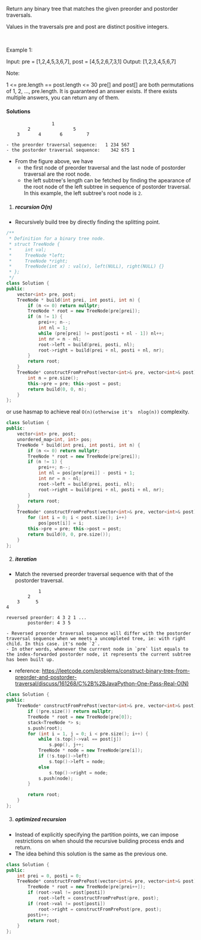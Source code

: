 Return any binary tree that matches the given preorder and postorder traversals.

Values in the traversals pre and post are distinct positive integers.

 

Example 1:

Input: pre = [1,2,4,5,3,6,7], post = [4,5,2,6,7,3,1]
Output: [1,2,3,4,5,6,7]
 

Note:

1 <= pre.length == post.length <= 30
pre[] and post[] are both permutations of 1, 2, ..., pre.length.
It is guaranteed an answer exists. If there exists multiple answers, you can return any of them.

#### Solutions

```
                 1
        2                5
    3       4       6         7

- the preorder traversal sequence:   1 234 567
- the postorder traversal sequence:    342 675 1
```

- From the figure above, we have
    - the first node of preorder traversal and the last node of postorder traversal are the root node.
    - the left subtree's length can be fetched by finding the apearance of the root node of the left subtree in sequence of postorder traversal. In this example, the left subtree's root node is `2`.

1. ##### recursion O(n)

- Recursively build tree by directly finding the splitting point.

```c++
/**
 * Definition for a binary tree node.
 * struct TreeNode {
 *     int val;
 *     TreeNode *left;
 *     TreeNode *right;
 *     TreeNode(int x) : val(x), left(NULL), right(NULL) {}
 * };
 */
class Solution {
public:
    vector<int> pre, post;
    TreeNode * build(int prei, int posti, int n) {
        if (n <= 0) return nullptr;
        TreeNode * root = new TreeNode(pre[prei]);
        if (n != 1) {
            prei++; n--;
            int nl = 1;
            while (pre[prei] != post[posti + nl - 1]) nl++;
            int nr = n - nl;
            root->left = build(prei, posti, nl);
            root->right = build(prei + nl, posti + nl, nr);
        }
        return root;
    }
    TreeNode* constructFromPrePost(vector<int>& pre, vector<int>& post) {
        int n = pre.size();
        this->pre = pre; this->post = post;
        return build(0, 0, n);
    }
};
```


or use hasmap to achieve real `O(n)(otherwise it's  nlog(n))` complexity.

```c++
class Solution {
public:
    vector<int> pre, post;
    unordered_map<int, int> pos;
    TreeNode * build(int prei, int posti, int n) {
        if (n <= 0) return nullptr;
        TreeNode * root = new TreeNode(pre[prei]);
        if (n != 1) {
            prei++; n--;
            int nl = pos[pre[prei]] - posti + 1;
            int nr = n - nl;
            root->left = build(prei, posti, nl);
            root->right = build(prei + nl, posti + nl, nr);
        }
        return root;
    }
    TreeNode* constructFromPrePost(vector<int>& pre, vector<int>& post) {
        for (int i = 0; i < post.size(); i++)
            pos[post[i]] = i;
        this->pre = pre; this->post = post;
        return build(0, 0, pre.size());
    }
};
```


2. ##### iteration

- Match the reversed preorder traversal sequence with that of the postorder traversal.

```
            1
        2
    3      5
4

reversed preorder: 4 3 2 1 ...
        postorder: 4 3 5

- Reversed preorder traversal sequence will differ with the postorder traversal sequence when we meets a uncompleted tree, ie: with right child. In this case. it's node `2`.
- In other words, whenever the currrent node in `pre` list equals to the index-forwarded postorder node, it represents the current subtree has been built up.

```
- reference: https://leetcode.com/problems/construct-binary-tree-from-preorder-and-postorder-traversal/discuss/161268/C%2B%2BJavaPython-One-Pass-Real-O(N)

```c++
class Solution {
public:
    TreeNode* constructFromPrePost(vector<int>& pre, vector<int>& post) {
        if (!pre.size()) return nullptr;
        TreeNode * root = new TreeNode(pre[0]);
        stack<TreeNode *> s;
        s.push(root);
        for (int i = 1, j = 0; i < pre.size(); i++) {
            while (s.top()->val == post[j])
                s.pop(), j++;
            TreeNode * node = new TreeNode(pre[i]);
            if (!s.top()->left)
                s.top()->left = node;
            else
                s.top()->right = node;
            s.push(node);
        }

        return root;
    }
};
```

3. ##### optimized recursion

- Instead of explicitly specifying the partition points, we can impose restrictions on when should the recursive building process ends and return.
- The idea behind this solution is the same as the previous one.

```c++
class Solution {
public:
    int prei = 0, posti = 0;
    TreeNode* constructFromPrePost(vector<int>& pre, vector<int>& post) {
        TreeNode * root = new TreeNode(pre[prei++]);
        if (root->val != post[posti])
            root->left = constructFromPrePost(pre, post);
        if (root->val != post[posti])
            root->right = constructFromPrePost(pre, post);
        posti++;
        return root;
    }
};
```